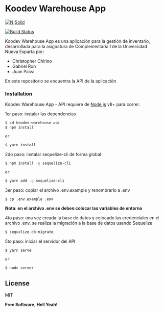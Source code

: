 # Koodev Warehouse App

[![N|Solid](https://cldup.com/dTxpPi9lDf.thumb.png)](https://nodesource.com/products/nsolid)

[![Build Status](https://travis-ci.org/joemccann/dillinger.svg?branch=master)](https://travis-ci.org/joemccann/dillinger)

Koodev Warehouse App es una aplicación para la gestión de inventario, desarrollada para la asignatura de Complementaria I de la Universidad Nueva Esparta por:

  - Christopher Chirino
  - Gabriel Ron 
  - Juan Paiva
  
En este repositorio se encuentra la API de la aplicación

### Installation

Koodev Warehouse App - API requiere de [Node.js](https://nodejs.org/) v8+ para correr.

1er paso: instalar las dependencias

```sh
$ cd koodev-warehouse-api
$ npm install
```
    or

```sh
$ yarn install
```

2do paso: instalar sequelize-cli de forma global

```sh
$ npm install -g sequelize-cli
```
    or

```sh
$ yarn add -g sequelize-cli
```

3er paso: copiar el archivo .env.example y renombrarlo a .env

```sh
$ cp .env.example .env
```

**Nota: en el archivo .env se deben colocar las variables de entorno**

4to paso: una vez creada la base de datos y colocado las credenciales en el archivo .env, se realiza la migración a la base de datos usando Sequelize

```sh
$ sequelize db:migrate
```

5to paso: iniciar el servidor del API

```sh
$ yarn serve
```
    or

```sh
$ node server
```

License
----

MIT


**Free Software, Hell Yeah!**

[//]: # (These are reference links used in the body of this note and get stripped out when the markdown processor does its job. There is no need to format nicely because it shouldn't be seen. Thanks SO - http://stackoverflow.com/questions/4823468/store-comments-in-markdown-syntax)

   [node.js]: <http://nodejs.org>
